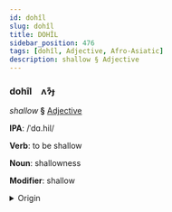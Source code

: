```yaml
---
id: dohîl
slug: dohîl
title: DOHÎL
sidebar_position: 476
tags: [dohîl, Adjective, Afro-Asiatic]
description: shallow § Adjective
---
```


### dohîl&emsp;<span kind="abugida">ʌɂ͊ɟ</span>

*shallow* **§** [Adjective](../../tags/Adjective)

**IPA**: /ˈdɑ.hil/

**Verb**: to be shallow

**Noun**: shallowness

**Modifier**: shallow

<details>
    <summary>Origin</summary>
    Arabic ضَحِل ḍaḥil /dˤaħ.ħil/<br/>
    <em>Afro-Asiatic Language Family</em>
</details>